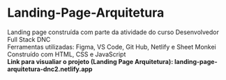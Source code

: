 # Landing-Page-Arquitetura
<p>Landing page construída com parte da atividade do curso Desenvolvedor Full Stack DNC<br>
Ferramentas utilizadas: Figma, VS Code, Git Hub, Netlify e Sheet Monkei<br>
Construído com HTML, CSS e JavaScript <br>
<strong></stong>Link para visualiar o projeto (Landing Page Arquitetura): landing-page-arquitetura-dnc2.netlify.app<strong/>
</p>

